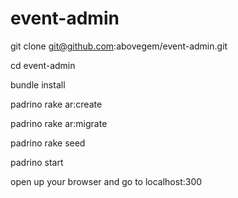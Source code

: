 event-admin
===========

  git clone git@github.com:abovegem/event-admin.git

  cd event-admin

  bundle install

  padrino rake ar:create

  padrino rake ar:migrate

  padrino rake seed

  padrino start

  open up your browser and go to localhost:300


